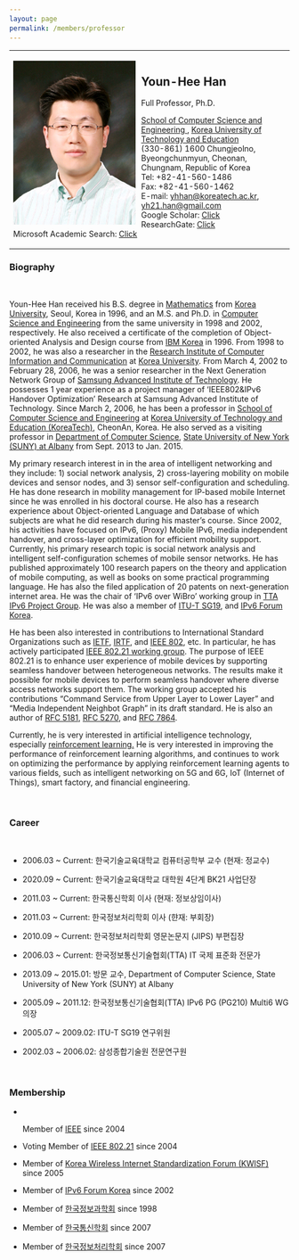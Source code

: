 ```yaml
---
layout: page
permalink: /members/professor
---
```


<section>
    <div class="row">
        <div class="">
            <table class="board-list">
                <tbody>
                <tr>
                    <td><br>
                        <img src="/assets/images/yhhan.png" width="220" style="float:left; margin-right: 10px">
                        <p></p>
                        <div style="margin-top: -5px !important">
                            <h2 class="text-left">
                                <strong>Youn-Hee Han</strong><br>
                            </h2>
                            <p> Full Professor, Ph.D. </p>
                            <p>
                                <a target="_blank" href="http://cse.koreatech.ac.kr/">
                                    School of Computer Science and Engineering
                                </a>,
                                <a target="_blank" href="http://www.koreatech.ac.kr/">
                                    Korea University of Technology and Education
                                </a> <br>
                                (330-861) 1600
                                Chungjeolno,
                                Byeongchunmyun, Cheonan, Chungnam, Republic of Korea <br> Tel:
                                +82-41-560-1486 <br> Fax: +82-41-560-1462 <br> E-mail: <a
                                    class="Normal"
                                    href="mailto:yhhan@koreatech.ac.kr">yhhan@koreatech.ac.kr</a>,
                                <a class="Normal" href="mailto:yh21.han@gmail.com">yh21.han@gmail.com</a>
                                </a>
                                <br>Google Scholar: <a
                                    href="https://scholar.google.com/citations?user=pysOrMsAAAAJ&hl=ko&oi=sra"
                                    target="_blank">Click</a>
                                <br>ResearchGate: <a
                                    href="https://www.researchgate.net/profile/Youn-Hee_Han"
                                    target="_blank">Click</a>
                                <br>Microsoft Academic Search: <a
                                    href="https://academic.microsoft.com/author/2508003427/publication/search?q=Youn-Hee%20Han"
                                    target="_blank">Click</a>
                            </p>
                        </div>
                    </td>
                </tr>
                </tbody>
            </table>
            <h3 class="title-level-2">Biography<br></h3>
            <br/>
            <p>
                Youn-Hee Han received his B.S. degree in <a class="Normal" target="_blank" href="http://elie.korea.ac.kr/">Mathematics</a> from <a class="Normal" target="_blank" href="http://www.korea.ac.kr/">Korea University</a>, Seoul, Korea in 1996, and an M.S. and Ph.D. in <a class="Normal" target="_blank" href="http://cs.korea.ac.kr/">Computer Science and Engineering</a> from the same university in 1998 and 2002, respectively.
                He also received a certificate of the completion of Object-oriented Analysis and Design course from <a class="Normal" target="_blank" href="http://www.ibm.com/kr/">IBM Korea</a> in 1996. From 1998 to 2002, he was also a researcher in the <a
                    class="Normal" target="_blank"
                    href="http://link.koreatech.ac.kr/ ~ linkwiki/twiki/cgi-bin/edit/Main/From%201999%20to%202005.8,%20he%20was%20a%20researcher%20in%20the%20Research%20Institute%20of%20Computer%20Information%20and%20Communication%20at%20Korea%20University.">Research
                Institute of Computer Information and Communication</a> at <a class="Normal"
                                                                              target="_blank"
                                                                              href="http://www.korea.ac.kr/">Korea
                University</a>. From March 4, 2002 to February 28, 2006, he was a senior
                researcher
                in the Next Generation Network Group of <a class="Normal" target="_blank"
                                                           href="http://www.sait.samsung.co.kr/main.jsp">Samsung
                Advanced Institute of Technology</a>. He possesses 1 year experience as a
                project
                manager of ‘IEEE802&amp;IPv6 Handover Optimization’ Research at Samsung
                Advanced
                Institute of Technology. Since March 2, 2006, he has been a professor in <a
                    class="Normal" target="_blank" href="http://cse.koreatech.ac.kr/">School
                of
                Computer Science and Engineering</a> at <a class="Normal" target="_blank"
                                                           href="http://www.koreatech.ac.kr/">Korea
                University of Technology and Education (KoreaTech)</a>, CheonAn, Korea. He
                also
                served as a visiting professor in <a href="http://www.cs.albany.edu/"
                                                     target="_blank">Department of Computer
                Science</a>, <a href="http://www.albany.edu/" target="_blank">State
                University of
                New York (SUNY) at Albany</a> from Sept. 2013 to Jan. 2015.
            </p>
            <p>
                My primary research interest in in the area of intelligent networking and
                they
                include: 1) social network analysis, 2) cross-layering mobility on mobile
                devices
                and sensor nodes, and 3) sensor self-configuration and scheduling. He has
                done
                research in mobility management for IP-based mobile Internet since he was
                enrolled
                in his doctoral course. He also has a research experience about
                Object-oriented
                Language and Database of which subjects are what he did research during his
                master’s
                course. Since 2002, his activities have focused on IPv6, (Proxy) Mobile
                IPv6, media
                independent handover, and cross-layer optimization for efficient mobility
                support.
                Currently, his primary research topic is social network analysis and
                intelligent
                self-configuration schemes of mobile sensor networks. He has published
                approximately
                100 research papers on the theory and application of mobile computing, as
                well as
                books on some practical programming language. He has also the filed
                application of
                20 patents on next-generation internet area. He was the chair of ‘IPv6 over
                WiBro’
                working group in <a class="Normal" target="_blank"
                                    href="http://link.koreatech.ac.kr/ ~ linkwiki/twiki/cgi-bin/edit/Main/www.tta.or.kr">TTA</a>
                <a class="Normal" target="_blank"
                   href="http://www.tta.or.kr/Home2003/committee/CommitToR.jsp?commit_code=PG210">IPv6
                    Project Group</a>. He was also a member of <a class="Normal"
                                                                  target="_blank"
                                                                  href="http://www.itu.int/ITU-T/studygroups/com19/index.asp">ITU-T
                SG19</a>, and <a class="Normal" target="_blank"
                                 href="http://www.ipv6.or.kr/">IPv6
                Forum Korea</a>.
            </p>
            <p>He has been also interested in contributions to International Standard Organizations
                such as
                <a class="Normal" target="_blank" href="http://www.ietf.org/">IETF</a>, <a
                        class="Normal"
                        target="_blank"
                        href="http://www.irtf.org/">IRTF</a>,
                and <a class="Normal" target="_blank" href="http://www.ieee802.org/">IEEE 802</a>,
                etc. In
                particular, he has actively participated <a class="Normal" target="_blank"
                                                            href="http://www.ieee802.org/21/">IEEE
                    802.21
                    working group</a>. The purpose of IEEE 802.21 is to enhance user experience of
                mobile
                devices by supporting seamless handover between heterogeneous networks. The results
                make it
                possible for mobile devices to perform seamless handover where diverse access
                networks
                support them. The working group accepted his contributions “Command Service from
                Upper Layer
                to Lower Layer” and “Media Independent Neighbot Graph” in its draft standard. He is
                also an
                author of <a href="https://tools.ietf.org/html/rfc5181" target="_blank">RFC 5181</a>, <a href="https://tools.ietf.org/html/rfc5270" target="_blank">RFC 5270</a>, and <a href="https://tools.ietf.org/html/rfc7864" target="_blank">RFC 7864</a>.
            </p>
            <p>
                Currently, he is very interested in artificial intelligence technology, especially
                <a href="https://en.wikipedia.org/wiki/Reinforcement_learning" target="_blank">reinforcement learning.</a>
                He is very interested in improving the performance of reinforcement learning algorithms, and continues to work
                on optimizing the performance by applying reinforcement learning agents to various fields, such as intelligent networking on 5G and 6G,
                IoT (Internet of Things), smart factory, and financial engineering.
            </p>
            <br>
            <h3 class="title-level-2">Career</h3>
            <ul>
                <br>
                <li>
                    <p>2006.03 ~ Current: 한국기술교육대학교 컴퓨터공학부 교수 (현재: 정교수)</p>
                </li>
                <li>
                    <p>2020.09 ~ Current: 한국기술교육대학교 대학원 4단계 BK21 사업단장</p>
                </li>
                <li>
                    <p>2011.03 ~ Current: 한국통신학회 이사 (현재: 정보상임이사)</p>
                </li>
                <li>
                    <p>2011.03 ~ Current: 한국정보처리학회 이사 (햔재: 부회장)</p>
                </li>
                <li>
                    <p>2010.09 ~ Current: 한국정보처리학회 영문논문지 (JIPS) 부편집장</p>
                </li>
                <li>
                    <p>2006.03 ~ Current: 한국정보통신기술협회(TTA) IT 국제 표준화 전문가</p>
                </li>
                <li>
                    <p>2013.09 ~ 2015.01: 방문 교수, Department of Computer Science, State University of New York
                        (SUNY) at Albany</p>
                </li>
                <li>
                    <p>2005.09 ~ 2011.12: 한국정보통신기술협회(TTA) IPv6 PG (PG210) Multi6 WG 의장</p>
                </li>
                <li>
                    <p>2005.07 ~ 2009.02: ITU-T SG19 연구위원</p>
                </li>
                <li>
                    <p>2002.03 ~ 2006.02: 삼성종합기술원 전문연구원</p><br>
                </li>
            </ul>
            <h3 class="title-level-2">Membership</h3>
            <ul>
                <li><br>
                    <p>Member of <a class="Normal" target="_blank"
                                    href="http://www.ieee.org/">IEEE</a>
                        since 2004</p>
                </li>
                <li>
                    <p>Voting Member of <a class="Normal" target="_blank"
                                           href="http://www.ieee802.org/21">IEEE
                        802.21</a> since 2004</p>
                </li>
                <li>
                    <p>Member of <a class="Normal" target="_blank" href="http://www.kwisforum.org/">Korea
                        Wireless Internet Standardization Forum (KWISF)</a> since 2005</p>
                </li>
                <li>
                    <p>Member of <a class="Normal" target="_blank" href="http://www.kwisforum.org/">IPv6
                        Forum Korea</a> since 2002</p>
                </li>
                <li>
                    <p>Member of <a class="Normal" target="_blank"
                                    href="http://www.kwisforum.org/">한국정보과학회</a> since 1998</p>
                </li>
                <li>
                    <p>Member of <a class="Normal" target="_blank"
                                    href="http://www.kwisforum.org/">한국통신학회</a> since 2007</p>
                </li>
                <li>
                    <p>Member of <a class="Normal" target="_blank"
                                    href="http://www.kips.or.kr/">한국정보처리학회</a> since 2007</p><br>
                </li>
            </ul>
        </div>
    </div>
    <div class="clear"></div>
</section>
